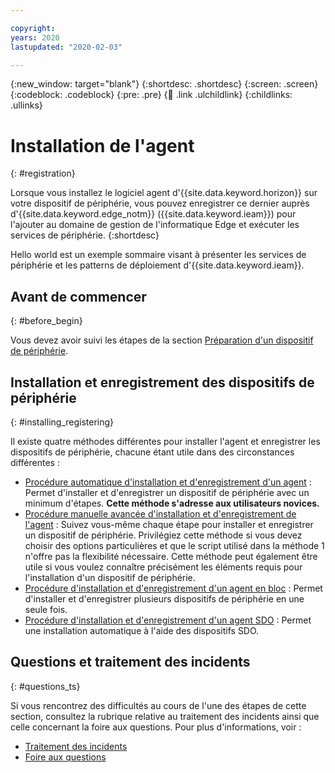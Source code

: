```yaml
---

copyright:
years: 2020
lastupdated: "2020-02-03"

---
```


{:new_window: target="blank"}
{:shortdesc: .shortdesc}
{:screen: .screen}
{:codeblock: .codeblock}
{:pre: .pre}
{:child: .link .ulchildlink}
{:childlinks: .ullinks}

# Installation de l'agent
{: #registration}

Lorsque vous installez le logiciel agent d'{{site.data.keyword.horizon}} sur votre dispositif de périphérie, vous pouvez enregistrer ce dernier auprès d'{{site.data.keyword.edge_notm}} ({{site.data.keyword.ieam}}) pour l'ajouter au domaine de gestion de l'informatique Edge et exécuter les services de périphérie.
{:shortdesc}

Hello world est un exemple sommaire visant à présenter les services de périphérie et les patterns de déploiement d'{{site.data.keyword.ieam}}.

## Avant de commencer
{: #before_begin}

Vous devez avoir suivi les étapes de la section [Préparation d'un dispositif de périphérie](adding_devices.md).

## Installation et enregistrement des dispositifs de périphérie
{: #installing_registering}

Il existe quatre méthodes différentes pour installer l'agent et enregistrer les dispositifs de périphérie, chacune étant utile dans des circonstances différentes :

* [Procédure automatique d'installation et d'enregistrement d'un agent](automated_install.md) : Permet d'installer et d'enregistrer un dispositif de périphérie avec un minimum d'étapes. **Cette méthode s'adresse aux utilisateurs novices.**
* [Procédure manuelle avancée d'installation et d'enregistrement de l'agent](advanced_man_install.md) : Suivez vous-même chaque étape pour installer et enregistrer un dispositif de périphérie. Privilégiez cette méthode si vous devez choisir des options particulières et que le script utilisé dans la méthode 1 n'offre pas la flexibilité nécessaire. Cette méthode peut également être utile si vous voulez connaître précisément les éléments requis pour l'installation d'un dispositif de périphérie.
* [Procédure d'installation et d'enregistrement d'un agent en bloc](many_install.md#batch-install) : Permet d'installer et d'enregistrer plusieurs dispositifs de périphérie en une seule fois. 
* [Procédure d'installation et d'enregistrement d'un agent SDO](sdo.md) : Permet une installation automatique à l'aide des dispositifs SDO.

## Questions et traitement des incidents
{: #questions_ts}

Si vous rencontrez des difficultés au cours de l'une des étapes de cette section, consultez la rubrique relative au traitement des incidents ainsi que celle concernant la foire aux questions. Pour plus d'informations, voir :
  * [Traitement des incidents ](../troubleshoot/troubleshooting.md)
  * [Foire aux questions](../getting_started/faq.md)
